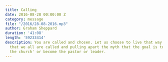 ```yaml
---
title: Calling
date: 2016-08-28 00:00:00 Z
category: message
file: "/2016/28-08-2016.mp3"
author: Graham Sheppard
duration: '41:08'
length: '59233414'
description: You are called and chosen. Let us choose to live that way. Discovering
  that we all are called and pulling apart the myth that the goal is to 'work for
  the church' or become the pastor or leader.
---
```

